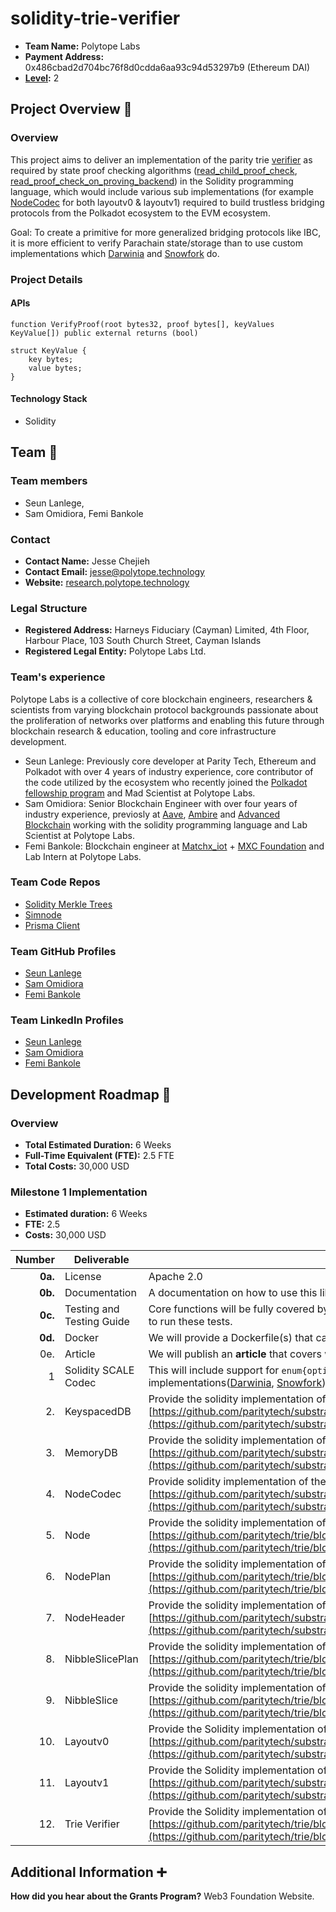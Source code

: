 # solidity-trie-verifier

- **Team Name:** Polytope Labs
- **Payment Address:** 0x486cbad2d704bc76f8d0cdda6aa93c94d53297b9 (Ethereum DAI)
- **[Level](https://github.com/w3f/Grants-Program/tree/master#level_slider-levels):** 2

## Project Overview :page_facing_up:

### Overview

This project aims to deliver an implementation of the parity trie [verifier](https://github.com/paritytech/trie/blob/42f086bc8748f25e978da10a9cefdb396a72b158/trie-db/src/triedb.rs#L233) as required by state proof checking algorithms ([read_child_proof_check](https://github.com/paritytech/substrate/blob/129fee774a6d185d117a57fd1e81b3d0d05ad747/primitives/state-machine/src/lib.rs#L1102), [read_proof_check_on_proving_backend](https://github.com/paritytech/substrate/blob/129fee774a6d185d117a57fd1e81b3d0d05ad747/primitives/state-machine/src/lib.rs#L1128)) in the Solidity programming language, which would include various sub implementations (for example [NodeCodec](https://github.com/paritytech/substrate/blob/129fee774a6d185d117a57fd1e81b3d0d05ad747/primitives/trie/src/node_codec.rs#L81) for both layoutv0 & layoutv1) required to build trustless bridging protocols from the Polkadot ecosystem to the EVM ecosystem.

Goal: To create a primitive for more generalized bridging protocols like IBC, it is more efficient to verify Parachain state/storage than to use custom implementations which [Darwinia](https://darwinia.network/) and [Snowfork](https://snowfork.com/) do.

### Project Details

#### APIs
```solidity
function VerifyProof(root bytes32, proof bytes[], keyValues KeyValue[]) public external returns (bool)

struct KeyValue {
    key bytes;
    value bytes;
}
```
#### Technology Stack
- Solidity

## Team :busts_in_silhouette:

### Team members

- Seun Lanlege,
- Sam Omidiora, Femi Bankole

### Contact

- **Contact Name:** Jesse Chejieh
- **Contact Email:** jesse@polytope.technology
- **Website:** [research.polytope.technology](https://research.polytope.technology/)

### Legal Structure
- **Registered Address:** Harneys Fiduciary (Cayman) Limited, 4th Floor, Harbour Place, 103 South Church Street, Cayman Islands
- **Registered Legal Entity:** Polytope Labs Ltd.

### Team's experience

Polytope Labs is a collective of core blockchain engineers, researchers & scientists from varying blockchain protocol backgrounds passionate about the proliferation of networks over platforms and enabling this future through blockchain research & education, tooling and core infrastructure development. 

- Seun Lanlege: Previously core developer at Parity Tech, Ethereum and Polkadot with over 4 years of industry experience, core contributor of the code utilized by the ecosystem who recently joined the [Polkadot fellowship program](https://github.com/polkadot-fellows/seeding/pull/33) and Mad Scientist at Polytope Labs.
- Sam Omidiora: Senior Blockchain Engineer with over four years of industry experience, previosly at [Aave](https://aave.com/), [Ambire](https://www.ambire.com/) and [Advanced Blockchain](https://www.advancedblockchain.com/) working with the solidity programming language and Lab Scientist at Polytope Labs.
- Femi Bankole: Blockchain engineer at [Matchx_iot](https://matchx.io/) + [MXC Foundation](https://www.mxc.org/) and Lab Intern at Polytope Labs.


### Team Code Repos

- [Solidity Merkle Trees](https://github.com/polytope-labs/solidity-merkle-trees)
- [Simnode](https://github.com/polytope-labs/sc-simnode)
- [Prisma Client](https://github.com/polytope-labs/prisma-client-rs)

### Team GitHub Profiles

- [Seun Lanlege](https://github.com/seunlanlege/)
- [Sam Omidiora](https://github.com/samparsky)
- [Femi Bankole](https://github.com/iTranscend/)

### Team LinkedIn Profiles

- [Seun Lanlege](https://www.linkedin.com/in/seunlanlege/)
- [Sam Omidiora](https://www.linkedin.com/in/omidiora-samuel/)
- [Femi Bankole](https://www.linkedin.com/in/femibankole)


## Development Roadmap :nut_and_bolt:

### Overview

- **Total Estimated Duration:** 6 Weeks
- **Full-Time Equivalent (FTE):**  2.5 FTE
- **Total Costs:** 30,000 USD

### Milestone 1 Implementation

- **Estimated duration:** 6 Weeks
- **FTE:**  2.5
- **Costs:** 30,000 USD

| Number | Deliverable | Specification |
| -----: | ----------- | ------------- |
| **0a.** | License | Apache 2.0 |
| **0b.** | Documentation | A documentation on how to use this library in form of a README on the project repository. |
| **0c.** | Testing and Testing Guide | Core functions will be fully covered by comprehensive unit tests to ensure functionality and robustness. In the guide, we will describe how to run these tests. |
| **0d.** | Docker | We will provide a Dockerfile(s) that can be used to test all the functionality delivered with this milestone. |
| 0e. | Article | We will publish an **article** that covers what was done/achieved as part of the grant. |
| 1 | Solidity SCALE Codec | This will include support for `enum{option/result}`, `Vec<Vec<u8>>` decoding and other types required for verifying state proofs as current implementations([Darwinia](https://github.com/darwinia-network/darwinia-messages-sol/blob/master/contracts/utils/contracts/ScaleCodec.sol), [Snowfork](https://github.com/Snowfork/snowbridge/blob/main/core/packages/contracts/contracts/ScaleCodec.sol)) don't support.
| 2. | KeyspacedDB | Provide the solidity implementation of the following; [https://github.com/paritytech/substrate/blob/129fee774a6d185d117a57fd1e81b3d0d05ad747/primitives/trie/src/lib.rs#L426](https://github.com/paritytech/substrate/blob/129fee774a6d185d117a57fd1e81b3d0d05ad747/primitives/trie/src/lib.rs#L426). |
| 3. | MemoryDB | Provide the solidity implementation of the following; [https://github.com/paritytech/substrate/blob/129fee774a6d185d117a57fd1e81b3d0d05ad747/primitives/trie/src/lib.rs#L163](https://github.com/paritytech/substrate/blob/129fee774a6d185d117a57fd1e81b3d0d05ad747/primitives/trie/src/lib.rs#L163). |
| 4. |  NodeCodec | Provide solidity implementation of the following; [https://github.com/paritytech/substrate/blob/129fee774a6d185d117a57fd1e81b3d0d05ad747/primitives/trie/src/node_codec.rs#L81](https://github.com/paritytech/substrate/blob/129fee774a6d185d117a57fd1e81b3d0d05ad747/primitives/trie/src/node_codec.rs#L81). |
| 5. | Node | Provide the solidity implementation of the following; [https://github.com/paritytech/trie/blob/42f086bc8748f25e978da10a9cefdb396a72b158/trie-db/src/node.rs#L184](https://github.com/paritytech/trie/blob/42f086bc8748f25e978da10a9cefdb396a72b158/trie-db/src/node.rs#L184). |
| 6. | NodePlan |   Provide the solidity implementation of the following; [https://github.com/paritytech/trie/blob/42f086bc8748f25e978da10a9cefdb396a72b158/trie-db/src/node.rs#L507](https://github.com/paritytech/trie/blob/42f086bc8748f25e978da10a9cefdb396a72b158/trie-db/src/node.rs#L507). |
| 7. | NodeHeader | Provide the solidity implementation of the following; [https://github.com/paritytech/substrate/blob/129fee774a6d185d117a57fd1e81b3d0d05ad747/primitives/trie/src/node_header.rs#L26](https://github.com/paritytech/substrate/blob/129fee774a6d185d117a57fd1e81b3d0d05ad747/primitives/trie/src/node_header.rs#L26). |
| 8. | NibbleSlicePlan | Provide the solidity implementation of the following; [https://github.com/paritytech/trie/blob/42f086bc8748f25e978da10a9cefdb396a72b158/trie-db/src/node.rs#L454](https://github.com/paritytech/trie/blob/42f086bc8748f25e978da10a9cefdb396a72b158/trie-db/src/node.rs#L454). |
| 9. | NibbleSlice | Provide the solidity implementation of the following; [https://github.com/paritytech/trie/blob/42f086bc8748f25e978da10a9cefdb396a72b158/trie-db/src/nibble/mod.rs#L180](https://github.com/paritytech/trie/blob/42f086bc8748f25e978da10a9cefdb396a72b158/trie-db/src/nibble/mod.rs#L180). |
| 10. | Layoutv0 | Provide the Solidity implementation of following; [https://github.com/paritytech/substrate/blob/ece32a72e934f6fe6705a7d418bbf3e71b4931ad/primitives/trie/src/lib.rs#L60](https://github.com/paritytech/substrate/blob/ece32a72e934f6fe6705a7d418bbf3e71b4931ad/primitives/trie/src/lib.rs#L60). |  
| 11. | Layoutv1 | Provide the Solidity implementation of the following; [https://github.com/paritytech/substrate/blob/ece32a72e934f6fe6705a7d418bbf3e71b4931ad/primitives/trie/src/lib.rs#L63](https://github.com/paritytech/substrate/blob/ece32a72e934f6fe6705a7d418bbf3e71b4931ad/primitives/trie/src/lib.rs#L63) . |
| 12. | Trie Verifier | Provide the Solidity implementation of the following; [https://github.com/paritytech/trie/blob/42f086bc8748f25e978da10a9cefdb396a72b158/trie-db/src/triedb.rs#L233](https://github.com/paritytech/trie/blob/42f086bc8748f25e978da10a9cefdb396a72b158/trie-db/src/triedb.rs#L233). |

## Additional Information :heavy_plus_sign:

**How did you hear about the Grants Program?** Web3 Foundation Website.
